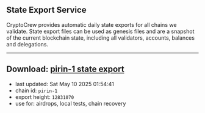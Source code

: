 ## State Export Service
CryptoCrew provides automatic daily state exports for all chains we validate. State export files can be used as genesis files and are a snapshot of the current blockchain state, including all validators, accounts, balances and delegations.

---
**Download: [pirin-1 state export](https://dl-eu2.ccvalidators.com/SERVICE/nolus/pirin-1_export_12831070.json)**
---

- last updated: Sat May 10 2025 01:54:41
- chain id: `pirin-1`
- export height: `12831070`
- use for: airdrops, local tests, chain recovery
